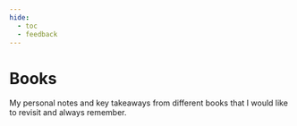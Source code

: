 ```yaml
---
hide:
  - toc
  - feedback
---
```

# Books
My personal notes and key takeaways from different books that I would like to revisit and always remember.